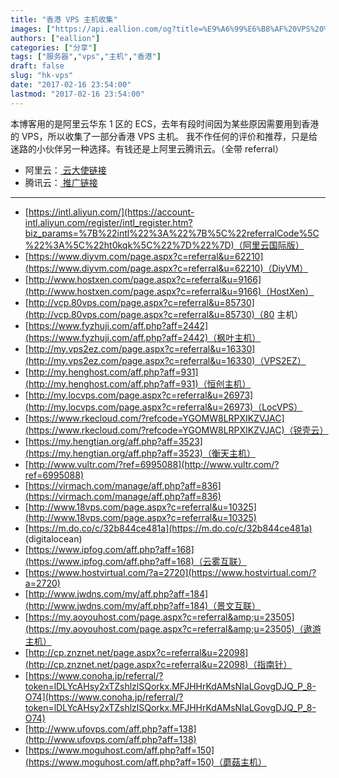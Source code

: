 ```yaml
---
title: "香港 VPS 主机收集"
images: ["https://api.eallion.com/og?title=%E9%A6%99%E6%B8%AF%20VPS%20%E4%B8%BB%E6%9C%BA%E6%94%B6%E9%9B%86"]
authors: ["eallion"]
categories: ["分享"]
tags: ["服务器","vps","主机","香港"]
draft: false
slug: "hk-vps"
date: "2017-02-16 23:54:00"
lastmod: "2017-02-16 23:54:00"
---
```


本博客用的是阿里云华东 1 区的 ECS，去年有段时间因为某些原因需要用到香港的 VPS，所以收集了一部分香港 VPS 主机。
我不作任何的评价和推荐，只是给迷路的小伙伴另一种选择。有钱还是上阿里云腾讯云。（全带 referral）

- 阿里云：[ 云大使链接 ](https://promotion.aliyun.com/ntms/act/ambassador/sharetouser.html?userCode=wuthb7tq&productCode=vm)
- 腾讯云：[ 推广链接 ](http://www.qcloud.com/redirect.php?redirect=1001&cps_key=1f05a4ef7955bfdbc954f3f0a115c2e3)

---

- [https://intl.aliyun.com/](https://account-intl.aliyun.com/register/intl_register.htm?biz_params=%7B%22intl%22%3A%22%7B%5C%22referralCode%5C%22%3A%5C%22ht0kqk%5C%22%7D%22%7D)（阿里云国际版）
- [https://www.diyvm.com/page.aspx?c=referral&u=62210](https://www.diyvm.com/page.aspx?c=referral&u=62210)（DiyVM）
- [http://www.hostxen.com/page.aspx?c=referral&u=9166](http://www.hostxen.com/page.aspx?c=referral&u=9166)（HostXen）
- [http://vcp.80vps.com/page.aspx?c=referral&u=85730](http://vcp.80vps.com/page.aspx?c=referral&u=85730)（80 主机）
- [https://www.fyzhuji.com/aff.php?aff=2442](https://www.fyzhuji.com/aff.php?aff=2442)（枫叶主机）
- [http://my.vps2ez.com/page.aspx?c=referral&u=16330](http://my.vps2ez.com/page.aspx?c=referral&u=16330)（VPS2EZ）
- [http://my.henghost.com/aff.php?aff=931](http://my.henghost.com/aff.php?aff=931)（恒创主机）
- [http://my.locvps.com/page.aspx?c=referral&u=26973](http://my.locvps.com/page.aspx?c=referral&u=26973)（LocVPS）
- [https://www.rkecloud.com/?refcode=YGOMW8LRPXIKZVJAC](https://www.rkecloud.com/?refcode=YGOMW8LRPXIKZVJAC)（锐壳云）
- [https://my.hengtian.org/aff.php?aff=3523](https://my.hengtian.org/aff.php?aff=3523)（衡天主机）
- [http://www.vultr.com/?ref=6995088](http://www.vultr.com/?ref=6995088)
- [https://virmach.com/manage/aff.php?aff=836](https://virmach.com/manage/aff.php?aff=836)
- [http://www.18vps.com/page.aspx?c=referral&u=10325](http://www.18vps.com/page.aspx?c=referral&u=10325)
- [https://m.do.co/c/32b844ce481a](https://m.do.co/c/32b844ce481a)  (digitalocean)
- [https://www.ipfog.com/aff.php?aff=168](https://www.ipfog.com/aff.php?aff=168)（云雾互联）
- [https://www.hostvirtual.com/?a=2720](https://www.hostvirtual.com/?a=2720)
- [http://www.jwdns.com/my/aff.php?aff=184](http://www.jwdns.com/my/aff.php?aff=184)（景文互联）
- [https://my.aoyouhost.com/page.aspx?c=referral&amp;u=23505](https://my.aoyouhost.com/page.aspx?c=referral&amp;u=23505)（遨游主机）
- [http://cp.znznet.net/page.aspx?c=referral&u=22098](http://cp.znznet.net/page.aspx?c=referral&u=22098)（指南针）
- [https://www.conoha.jp/referral/?token=lDLYcAHsy2xTZshlzlSQorkx.MFJHHrKdAMsNIaLGovgDJQ_P_8-O74](https://www.conoha.jp/referral/?token=lDLYcAHsy2xTZshlzlSQorkx.MFJHHrKdAMsNIaLGovgDJQ_P_8-O74)
- [http://www.ufovps.com/aff.php?aff=138](http://www.ufovps.com/aff.php?aff=138)
- [https://www.moguhost.com/aff.php?aff=150](https://www.moguhost.com/aff.php?aff=150)（蘑菇主机）
